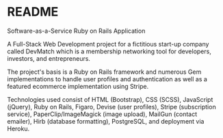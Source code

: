 # README

Software-as-a-Service Ruby on Rails Application

A Full-Stack Web Development project for a fictitious start-up company called DevMatch which is a membership networking tool for developers, investors, and entrepreneurs.

The project's basis is a Ruby on Rails framework and numerous Gem implementations to handle user profiles and authentication as well as a featured ecommerce implementation using Stripe.

Technologies used consist of HTML (Bootstrap), CSS (SCSS), JavaScript (jQuery), Ruby on Rails, Figaro, Devise (user profiles), Stripe (subscription service), PaperClip/ImageMagick (image upload), MailGun (contact emailer), Hirb (database formatting), PostgreSQL, and deployment via Heroku. 